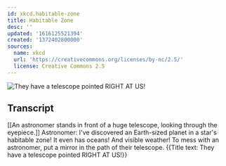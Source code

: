 ```yaml
---
id: xkcd.habitable-zone
title: Habitable Zone
desc: ''
updated: '1616125521394'
created: '1372402800000'
sources:
  name: xkcd
  url: 'https://creativecommons.org/licenses/by-nc/2.5/'
  license: Creative Commons 2.5
---
```

![They have a telescope pointed RIGHT AT US!](https://imgs.xkcd.com/comics/habitable_zone.png)

## Transcript
[[An astronomer stands in front of a huge telescope, looking through the eyepiece.]]
Astronomer: I've discovered an Earth-sized planet in a star's habitable zone! It even has oceans! And visible weather! 
To mess with an astronomer, put a mirror in the path of their telescope.
{{Title text: They have a telescope pointed RIGHT AT US!}}
